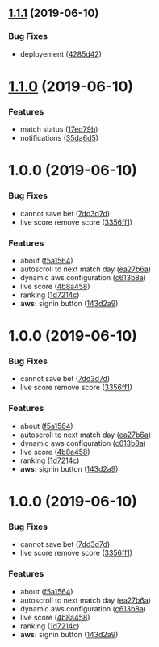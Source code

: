 ## [1.1.1](https://github.com/aguacongas/football-championship/compare/1.1.0...1.1.1) (2019-06-10)


### Bug Fixes

* deployement ([4285d42](https://github.com/aguacongas/football-championship/commit/4285d42))

# [1.1.0](https://github.com/aguacongas/football-championship/compare/1.0.0...1.1.0) (2019-06-10)


### Features

* match status ([17ed79b](https://github.com/aguacongas/football-championship/commit/17ed79b))
* notifications ([35da6d5](https://github.com/aguacongas/football-championship/commit/35da6d5))

# 1.0.0 (2019-06-10)


### Bug Fixes

* cannot save bet ([7dd3d7d](https://github.com/aguacongas/football-championship/commit/7dd3d7d))
* live score remove score ([3356ff1](https://github.com/aguacongas/football-championship/commit/3356ff1))


### Features

* about ([f5a1564](https://github.com/aguacongas/football-championship/commit/f5a1564))
* autoscroll to next match day ([ea27b6a](https://github.com/aguacongas/football-championship/commit/ea27b6a))
* dynamic aws configuration ([c613b8a](https://github.com/aguacongas/football-championship/commit/c613b8a))
* live score ([4b8a458](https://github.com/aguacongas/football-championship/commit/4b8a458))
* ranking ([1d7214c](https://github.com/aguacongas/football-championship/commit/1d7214c))
* **aws:** signin button ([143d2a9](https://github.com/aguacongas/football-championship/commit/143d2a9))

# 1.0.0 (2019-06-10)


### Bug Fixes

* cannot save bet ([7dd3d7d](https://github.com/aguacongas/football-championship/commit/7dd3d7d))
* live score remove score ([3356ff1](https://github.com/aguacongas/football-championship/commit/3356ff1))


### Features

* about ([f5a1564](https://github.com/aguacongas/football-championship/commit/f5a1564))
* autoscroll to next match day ([ea27b6a](https://github.com/aguacongas/football-championship/commit/ea27b6a))
* dynamic aws configuration ([c613b8a](https://github.com/aguacongas/football-championship/commit/c613b8a))
* live score ([4b8a458](https://github.com/aguacongas/football-championship/commit/4b8a458))
* ranking ([1d7214c](https://github.com/aguacongas/football-championship/commit/1d7214c))
* **aws:** signin button ([143d2a9](https://github.com/aguacongas/football-championship/commit/143d2a9))

# 1.0.0 (2019-06-10)


### Bug Fixes

* cannot save bet ([7dd3d7d](https://github.com/aguacongas/football-championship/commit/7dd3d7d))
* live score remove score ([3356ff1](https://github.com/aguacongas/football-championship/commit/3356ff1))


### Features

* about ([f5a1564](https://github.com/aguacongas/football-championship/commit/f5a1564))
* autoscroll to next match day ([ea27b6a](https://github.com/aguacongas/football-championship/commit/ea27b6a))
* dynamic aws configuration ([c613b8a](https://github.com/aguacongas/football-championship/commit/c613b8a))
* live score ([4b8a458](https://github.com/aguacongas/football-championship/commit/4b8a458))
* ranking ([1d7214c](https://github.com/aguacongas/football-championship/commit/1d7214c))
* **aws:** signin button ([143d2a9](https://github.com/aguacongas/football-championship/commit/143d2a9))
